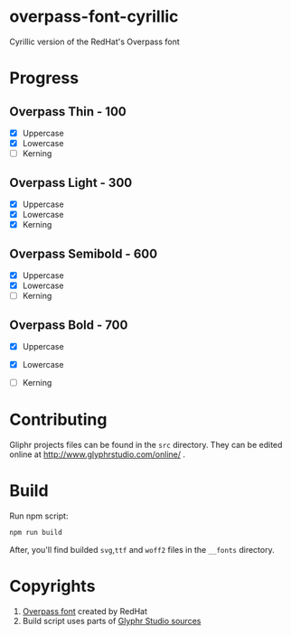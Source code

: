 # overpass-font-cyrillic
Cyrillic version of the RedHat's Overpass font

# Progress

## Overpass Thin - 100
- [x] Uppercase
- [x] Lowercase
- [ ] Kerning

## Overpass Light - 300
- [x] Uppercase
- [x] Lowercase
- [x] Kerning

## Overpass Semibold - 600
- [x] Uppercase
- [x] Lowercase
- [ ] Kerning

## Overpass Bold - 700
- [x] Uppercase
- [x] Lowercase
- [ ] Kerning


# Contributing

Gliphr projects files can be found in the `src` directory. They can be edited online at http://www.glyphrstudio.com/online/ .


# Build

Run npm script:

```bash
npm run build
```
After, you'll find builded `svg`,`ttf` and `woff2` files in the `__fonts` directory.

# Copyrights
1. [Overpass font](https://github.com/RedHatBrand/Overpass) created by RedHat
2. Build script uses parts of [Glyphr Studio sources](https://github.com/glyphr-studio/Glyphr-Studio-1)
